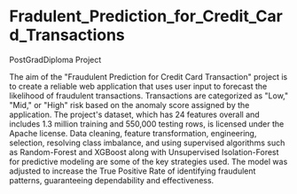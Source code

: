 # Fradulent_Prediction_for_Credit_Card_Transactions
PostGradDiploma Project
   
  The aim of the "Fraudulent Prediction for Credit Card Transaction" project is to create a reliable web application that uses user input to forecast the likelihood of fraudulent transactions. Transactions are categorized as "Low," "Mid," or "High" risk based on the anomaly score assigned by the application. The project's dataset, which has 24 features overall and includes 1.3 million training and 550,000 testing rows, is licensed under the Apache license. Data cleaning, feature transformation, engineering, selection, resolving class imbalance, and using supervised algorithms such as Random-Forest and XGBoost along with Unsupervised Isolation-Forest for predictive modeling are some of the key strategies used. The model was adjusted to increase the True Positive Rate of identifying fraudulent patterns, guaranteeing dependability and effectiveness. 
